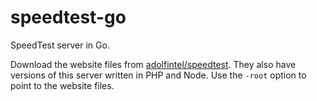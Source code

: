 # speedtest-go

SpeedTest server in Go.

Download the website files from [adolfintel/speedtest](https://github.com/adolfintel/speedtest).
They also have versions of this server written in PHP and Node.
Use the `-root` option to point to the website files.
